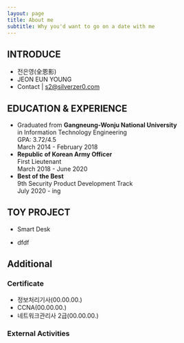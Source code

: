 ```yaml
---
layout: page
title: About me
subtitle: Why you'd want to go on a date with me
---
```


## INTRODUCE
- 전은영(全恩影)
- JEON EUN YOUNG
- Contact | s2@silverzer0.com


## EDUCATION & EXPERIENCE
- Graduated from <b>Gangneung-Wonju National University</b><br>
  in Information Technology Engineering<br>
  GPA: 3.72/4.5<br>
  March 2014 - February 2018
- <b>Republic of Korean Army Officer</b><br>
  First Lieutenant<br>
  March 2018 - June 2020 
- <b>Best of the Best</b><br>
  9th Security Product Development Track<br>
  July 2020 - ing
  
  
## TOY PROJECT
- Smart Desk
* dfdf

## Additional 
### Certificate
- 정보처리기사(00.00.00.)
- CCNA(00.00.00.)
- 네트워크관리사 2급(00.00.00.)

### External Activities

### 

